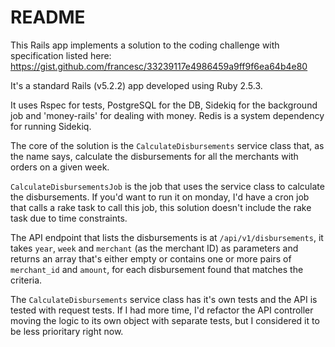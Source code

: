 # README

This Rails app implements a solution to the coding challenge with specification listed here: https://gist.github.com/francesc/33239117e4986459a9ff9f6ea64b4e80

It's a standard Rails (v5.2.2) app developed using Ruby 2.5.3.

It uses Rspec for tests, PostgreSQL for the DB, Sidekiq for the background job and 'money-rails' for dealing with money. Redis is a system dependency for running Sidekiq.

The core of the solution is the `CalculateDisbursements` service class that, as the name says, calculate the disbursements for all the merchants with orders on a given week.

`CalculateDisbursementsJob` is the job that uses the service class to calculate the disbursements. If you'd want to run it on monday, I'd have a cron job that calls a rake task to call this job, this solution doesn't include the rake task due to time constraints.

The API endpoint that lists the disbursements is at `/api/v1/disbursements`, it takes `year`, `week` and `merchant` (as the merchant ID) as parameters and returns an array that's either empty or contains one or more pairs of `merchant_id` and `amount`, for each disbursement found that matches the criteria.

The `CalculateDisbursements` service class has it's own tests and the API is tested with request tests. If I had more time, I'd refactor the API controller moving the logic to its own object with separate tests, but I considered it to be less prioritary right now.